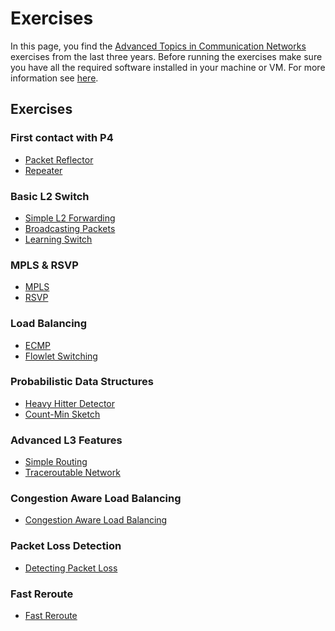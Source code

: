 # Exercises

In this page, you find the [Advanced Topics in Communication Networks](https://adv-net.ethz.ch/) exercises from the last three years.
Before running the exercises make sure you have all the required software installed in your machine or VM. 
For more information see [here](../README.md#required-software).

## Exercises

### First contact with P4

 * [Packet Reflector](./01-Reflector)
 * [Repeater](./02-Repeater)

### Basic L2 Switch
 * [Simple L2 Forwarding](./03-L2_Basic_forwarding)
 * [Broadcasting Packets](./03-L2_Flooding)
 * [Learning Switch](./04-L2_Learning)

### MPLS & RSVP

* [MPLS](./04-MPLS)
* [RSVP](./04-RSVP)

### Load Balancing
 * [ECMP](./05-ECMP)
 * [Flowlet Switching](./05-Flowlet_Switching)

### Probabilistic Data Structures

 * [Heavy Hitter Detector](./06-Heavy_Hitter_Detector)
 * [Count-Min Sketch](./07-Count-Min-Sketch)

### Advanced L3 Features

 * [Simple Routing](./08-Simple_Routing)
 * [Traceroutable Network](./09-Traceroutable)

### Congestion Aware Load Balancing

 * [Congestion Aware Load Balancing](./10-Congestion_Aware_Load_Balancing)

### Packet Loss Detection

 * [Detecting Packet Loss](./11-Packet-Loss-Detection)

### Fast Reroute

* [Fast Reroute](./12-Fast_reroute)

